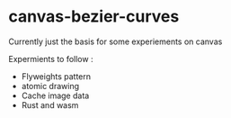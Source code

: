 # canvas-bezier-curves

Currently just the basis for some experiements on canvas 


Expermients to follow : 
- Flyweights pattern
- atomic drawing 
- Cache image data 
- Rust and wasm 

